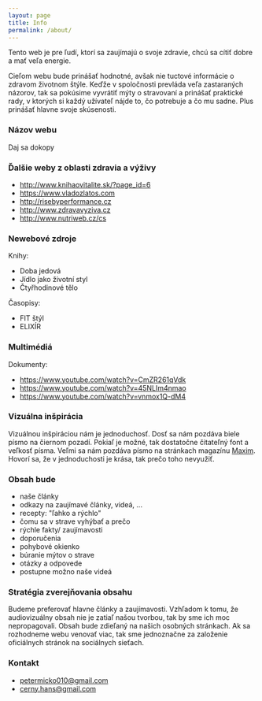 ```yaml
---
layout: page
title: Info
permalink: /about/
---
```


Tento web je pre ľudí, ktorí sa zaujímajú o svoje zdravie, chcú sa cítiť dobre a mať veľa energie.

Cieľom webu bude prinášať hodnotné, avšak nie tuctové informácie o zdravom životnom štýle. Keďže v spoločnosti prevláda veľa zastaraných názorov, tak sa pokúsime  vyvrátiť mýty o stravovaní a prinášať praktické rady, v ktorých si každý užívateľ nájde to, čo potrebuje a čo mu sadne. Plus prinášať hlavne svoje skúsenosti.

### Názov webu
Daj sa dokopy

### Ďalšie weby z oblasti zdravia a výživy

* http://www.knihaovitalite.sk/?page_id=6
* https://www.vladozlatos.com
* http://risebyperformance.cz
* http://www.zdravavyziva.cz
* http://www.nutriweb.cz/cs

### Newebové zdroje

Knihy:

* Doba jedová
* Jídlo jako životní styl
* Čtyřhodinové tělo

Časopisy:

* FIT štýl
* ELIXÍR

### Multimédiá

Dokumenty: 

* https://www.youtube.com/watch?v=CmZR261qVdk
* https://www.youtube.com/watch?v=45NLIm4nmao
* https://www.youtube.com/watch?v=vnmox1Q-dM4

### Vizuálna inšpirácia

Vizuálnou inšpiráciou nám je jednoduchosť. Dosť sa nám pozdáva biele písmo na čiernom pozadí. Pokiaľ je možné, tak dostatočne čitateľný font a veľkosť písma. Veľmi sa nám pozdáva písmo na stránkach magazínu [Maxim](http://www.maxim.com/). Hovorí sa, že v jednoduchosti je krása, tak prečo toho nevyužiť.

### Obsah bude
* naše články
* odkazy na zaujímavé články, videá, ...
* recepty: "ľahko a rýchlo"
* čomu sa v strave vyhýbať a prečo
* rýchle fakty/ zaujímavosti
* doporučenia
* pohybové okienko
* búranie mýtov o strave
* otázky a odpovede
* postupne možno naše videá

### Stratégia zverejňovania obsahu

Budeme preferovať hlavne články a zaujímavosti. Vzhľadom k tomu, že audiovizuálny obsah nie je zatiaľ našou tvorbou, tak by sme ich moc nepropagovali.
Obsah bude zdieľaný na našich osobných stránkach. Ak sa rozhodneme webu venovať viac, tak sme jednoznačne za založenie oficiálnych stránok na sociálnych sieťach.

### Kontakt

* [petermicko010@gmail.com](mailto:petermicko010@gmail.com)
* [cerny.hans@gmail.com](mailto:cerny.hans@gmail.com)
